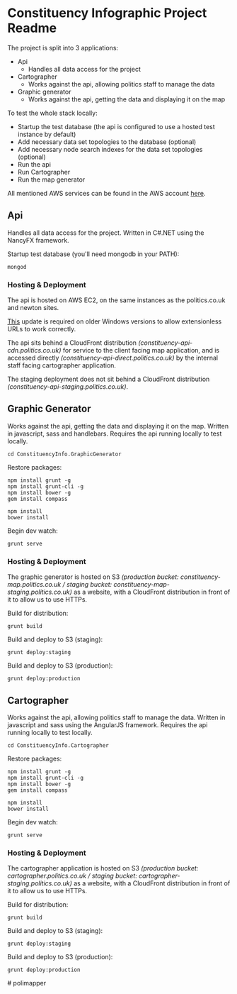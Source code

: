 
# Constituency Infographic Project Readme

The project is split into 3 applications:
- Api
  - Handles all data access for the project
- Cartographer
  - Works against the api, allowing politics staff to manage the data
- Graphic generator
  - Works against the api, getting the data and displaying it on the map

To test the whole stack locally:
- Startup the test database (the api is configured to use a hosted test instance by default)
- Add necessary data set topologies to the database (optional)
- Add necessary node search indexes for the data set topologies (optional)
- Run the api
- Run Cartographer
- Run the map generator

All mentioned AWS services can be found in the AWS account [here](https://consumernews.signin.aws.amazon.com/console).

## Api

Handles all data access for the project. Written in C#.NET using the NancyFX framework.

Startup test database (you'll need mongodb in your PATH):
```
mongod
```

### Hosting & Deployment

The api is hosted on AWS EC2, on the same instances as the politics.co.uk and newton sites.

[This](http://www.microsoft.com/en-us/download/details.aspx?id=11342) update is required on older Windows versions to allow extensionless URLs to work correctly.

The api sits behind a CloudFront distribution *(constituency-api-cdn.politics.co.uk)* for service to the client facing map application, and is accessed directly *(constituency-api-direct.politics.co.uk)* by the internal staff facing cartographer application.

The staging deployment does not sit behind a CloudFront distribution *(constituency-api-staging.politics.co.uk)*.

## Graphic Generator

Works against the api, getting the data and displaying it on the map. Written in javascript, sass and handlebars. Requires the api running locally to test locally.

```
cd ConstituencyInfo.GraphicGenerator
```

Restore packages:

```
npm install grunt -g
npm install grunt-cli -g
npm install bower -g
gem install compass

npm install
bower install
```

Begin dev watch:

```
grunt serve
```

### Hosting & Deployment

The graphic generator is hosted on S3 *(production bucket: constituency-map.politics.co.uk / staging bucket: constituency-map-staging.politics.co.uk)* as a website, with a CloudFront distribution in front of it to allow us to use HTTPs.

Build for distribution:

```
grunt build
```

Build and deploy to S3 (staging):
```
grunt deploy:staging
```

Build and deploy to S3 (production):
```
grunt deploy:production
```

## Cartographer

Works against the api, allowing politics staff to manage the data. Written in javascript and sass using the AngularJS framework. Requires the api running locally to test locally.

```
cd ConstituencyInfo.Cartographer
```

Restore packages:

```
npm install grunt -g
npm install grunt-cli -g
npm install bower -g
gem install compass

npm install
bower install
```

Begin dev watch:

```
grunt serve
```

### Hosting & Deployment

The cartographer application is hosted on S3 *(production bucket: cartographer.politics.co.uk / staging bucket: cartographer-staging.politics.co.uk)* as a website, with a CloudFront distribution in front of it to allow us to use HTTPs.

Build for distribution:

```
grunt build
```

Build and deploy to S3 (staging):
```
grunt deploy:staging
```

Build and deploy to S3 (production):
```
grunt deploy:production
```
#   p o l i m a p p e r  
 